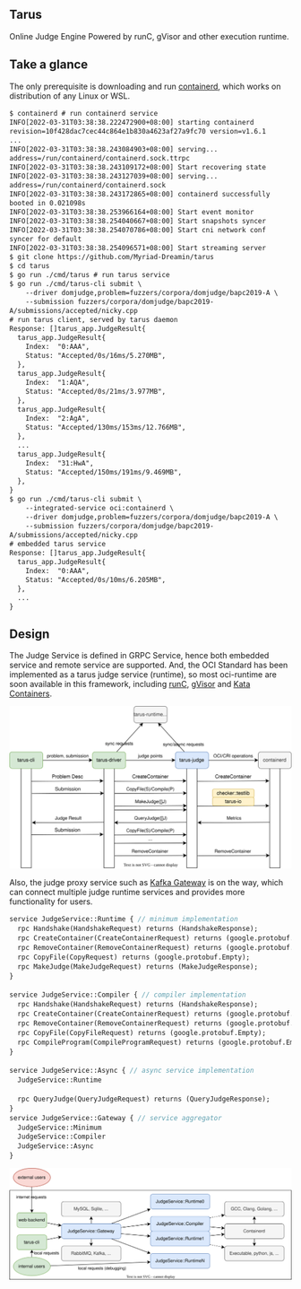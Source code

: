 ## Tarus

Online Judge Engine Powered by runC, gVisor and other execution runtime.

## Take a glance

The only prerequisite is downloading and run [containerd](https://containerd.io/downloads/), which works on distribution
of any Linux or WSL.

```shell
$ containerd # run containerd service
INFO[2022-03-31T03:38:38.222472900+08:00] starting containerd                           revision=10f428dac7cec44c864e1b830a4623af27a9fc70 version=v1.6.1
...
INFO[2022-03-31T03:38:38.243084903+08:00] serving...                                    address=/run/containerd/containerd.sock.ttrpc
INFO[2022-03-31T03:38:38.243109172+08:00] Start recovering state
INFO[2022-03-31T03:38:38.243127039+08:00] serving...                                    address=/run/containerd/containerd.sock
INFO[2022-03-31T03:38:38.243172865+08:00] containerd successfully booted in 0.021098s
INFO[2022-03-31T03:38:38.253966164+08:00] Start event monitor
INFO[2022-03-31T03:38:38.254040667+08:00] Start snapshots syncer
INFO[2022-03-31T03:38:38.254070786+08:00] Start cni network conf syncer for default
INFO[2022-03-31T03:38:38.254096571+08:00] Start streaming server
$ git clone https://github.com/Myriad-Dreamin/tarus
$ cd tarus
$ go run ./cmd/tarus # run tarus service
$ go run ./cmd/tarus-cli submit \
    --driver domjudge,problem=fuzzers/corpora/domjudge/bapc2019-A \
    --submission fuzzers/corpora/domjudge/bapc2019-A/submissions/accepted/nicky.cpp
# run tarus client, served by tarus daemon
Response: []tarus_app.JudgeResult{
  tarus_app.JudgeResult{
    Index:  "0:AAA",
    Status: "Accepted/0s/16ms/5.270MB",
  },
  tarus_app.JudgeResult{
    Index:  "1:AQA",
    Status: "Accepted/0s/21ms/3.977MB",
  },
  tarus_app.JudgeResult{
    Index:  "2:AgA",
    Status: "Accepted/130ms/153ms/12.766MB",
  },
  ...
  tarus_app.JudgeResult{
    Index:  "31:HwA",
    Status: "Accepted/150ms/191ms/9.469MB",
  },
}
$ go run ./cmd/tarus-cli submit \
    --integrated-service oci:containerd \
    --driver domjudge,problem=fuzzers/corpora/domjudge/bapc2019-A \
    --submission fuzzers/corpora/domjudge/bapc2019-A/submissions/accepted/nicky.cpp
# embedded tarus service  
Response: []tarus_app.JudgeResult{
  tarus_app.JudgeResult{
    Index:  "0:AAA",
    Status: "Accepted/0s/10ms/6.205MB",
  },
  ...
}
```

## Design

The Judge Service is defined in GRPC Service, hence both embedded service and remote service are supported. And, the
OCI Standard has been implemented as a tarus judge service (runtime), so most oci-runtime are soon available in this
framework, including [runC](https://github.com/opencontainers/runc), [gVisor](https://github.com/google/gvisor) and
[Kata Containers](https://github.com/kata-containers/kata-containers).

![Arch](./docs/arch.svg)

Also, the judge proxy service such as [Kafka Gateway](https://github.com/apache/kafka) is on the way, which can connect
multiple judge runtime services and provides more functionality for users.

```protobuf
service JudgeService::Runtime { // minimum implementation
  rpc Handshake(HandshakeRequest) returns (HandshakeResponse);
  rpc CreateContainer(CreateContainerRequest) returns (google.protobuf.Empty);
  rpc RemoveContainer(RemoveContainerRequest) returns (google.protobuf.Empty);
  rpc CopyFile(CopyRequest) returns (google.protobuf.Empty);
  rpc MakeJudge(MakeJudgeRequest) returns (MakeJudgeResponse);
}

service JudgeService::Compiler { // compiler implementation
  rpc Handshake(HandshakeRequest) returns (HandshakeResponse);
  rpc CreateContainer(CreateContainerRequest) returns (google.protobuf.Empty);
  rpc RemoveContainer(RemoveContainerRequest) returns (google.protobuf.Empty);
  rpc CopyFile(CopyFileRequest) returns (google.protobuf.Empty);
  rpc CompileProgram(CompileProgramRequest) returns (google.protobuf.Empty);
}

service JudgeService::Async { // async service implementation
  JudgeService::Runtime

  rpc QueryJudge(QueryJudgeRequest) returns (QueryJudgeResponse);
}
service JudgeService::Gateway { // service aggregator
  JudgeService::Minimum
  JudgeService::Compiler
  JudgeService::Async
}
```

![Service Flow](./docs/service-flow.svg)




